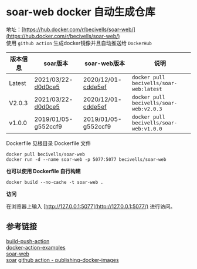 # soar-web docker 自动生成仓库

地址：[https://hub.docker.com/r/becivells/soar-web/](https://hub.docker.com/r/becivells/soar-web/)   
使用 `github action` 生成docker镜像并且自动推送给 `DockerHub`

| 版本信息 | soar版本                                                     | soar-web版本                                                 | 说明                                    |
| -------- | ------------------------------------------------------------ | ------------------------------------------------------------ | --------------------------------------- |
| Latest   | 2021/03/22-[d0d0ce5](https://github.com/XiaoMi/soar/commit/d0d0ce57c9036f7e2e4c5a506e131ce42b332550) | 2020/12/01-[cdde5ef](https://github.com/xiyangxixian/soar-web/commit/cdde5effcbe35c912d53f4c90ae1742887cfbc10) | `docker pull becivells/soar-web:latest` |
| V2.0.3   | 2021/03/22-[d0d0ce5](https://github.com/XiaoMi/soar/commit/d0d0ce57c9036f7e2e4c5a506e131ce42b332550) | 2020/12/01-[cdde5ef](https://github.com/xiyangxixian/soar-web/commit/cdde5effcbe35c912d53f4c90ae1742887cfbc10) | `docker pull becivells/soar-web:v2.0.3` |
| v1.0.0   | 2019/01/05-g552ccf9                                          | 2019/01/05-g552ccf9                                          | `docker pull becivells/soar-web:v1.0.0` |

Dockerfile 见根目录 Dockerfile 文件

```
docker pull becivells/soar-web
docker run -d --name soar-web -p 5077:5077 becivells/soar-web
```

**也可以使用 Dockerfile 自行构建**

```
docker build --no-cache -t soar-web .
```

**访问**

在浏览器上输入 [http://127.0.0.1:5077](http://127.0.0.1:5077/) 进行访问。

## 参考链接

[build-push-action](https://github.com/docker/build-push-action)    
[docker-action-examples](https://github.com/metcalfc/docker-action-examples/)    
[soar-web](https://github.com/xiyangxixian/soar-web)     
[soar](https://github.com/XiaoMi/soar)
[github action - publishing-docker-images](https://docs.github.com/cn/actions/guides/publishing-docker-images)

